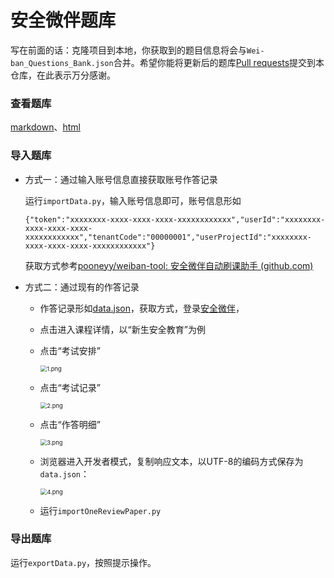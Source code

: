 # 安全微伴题库

写在前面的话：克隆项目到本地，你获取到的题目信息将会与`Wei-ban_Questions_Bank.json`合并。希望你能将更新后的题库[Pull requests](https://github.com/pooneyy/weibanQuestionsBank/pulls)提交到本仓库，在此表示万分感谢。

### 查看题库

[markdown](https://github.com/pooneyy/weibanQuestionsBank/blob/master/weibanQuestionBank.md)、[html](http://htmlpreview.github.io/?https://github.com/pooneyy/weibanQuestionsBank/blob/master/weibanQuestionBank.html)

### 导入题库

- 方式一：通过输入账号信息直接获取账号作答记录

  运行`importData.py`，输入账号信息即可，账号信息形如

  ```text
  {"token":"xxxxxxxx-xxxx-xxxx-xxxx-xxxxxxxxxxxx","userId":"xxxxxxxx-xxxx-xxxx-xxxx-xxxxxxxxxxxx","tenantCode":"00000001","userProjectId":"xxxxxxxx-xxxx-xxxx-xxxx-xxxxxxxxxxxx"}
  ```

  获取方式参考[pooneyy/weiban-tool: 安全微伴自动刷课助手 (github.com)](https://github.com/pooneyy/weiban-tool)

- 方式二：通过现有的作答记录

  - 作答记录形如[data.json](https://github.com/pooneyy/weibanQuestionsBank/blob/master/data.json)，获取方式，登录[安全微伴](http://weiban.mycourse.cn/)，

  - 点击进入课程详情，以“新生安全教育”为例

  - 点击“考试安排”

    <img src="http://png.eot.ooo/i/2022/09/10/631cadd79c44f.png" alt="1.png" style="zoom:67%;" />

  - 点击“考试记录”

    <img src="http://png.eot.ooo/i/2022/09/10/631cadd88c9cf.png" alt="2.png" style="zoom: 67%;" />

  - 点击“作答明细”

    <img src="http://png.eot.ooo/i/2022/09/10/631cadd96605b.png" alt="3.png" style="zoom:67%;" />

  - 浏览器进入开发者模式，复制响应文本，以UTF-8的编码方式保存为`data.json`：

    <img src="http://png.eot.ooo/i/2022/09/10/631cb1cb3f34d.png" alt="4.png" style="zoom: 67%;" />

  - 运行`importOneReviewPaper.py`

### 导出题库

运行`exportData.py`，按照提示操作。